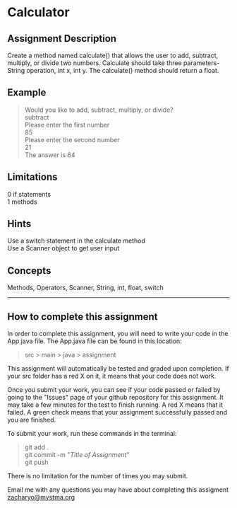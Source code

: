 # **Calculator**

## **Assignment Description**
Create a method named calculate() that allows the user to add, subtract, multiply, or divide two numbers. Calculate should take three parameters- String operation, int x, int y. The calculate() method should return a float.



## **Example**
>Would you like to add, subtract, multiply, or divide?  
subtract  
Please enter the first number  
85  
Please enter the second number  
21  
The answer is 64

## **Limitations**
0 if statements  
1 methods  


## **Hints**
Use a switch statement in the calculate method  
Use a Scanner object to get user input

## **Concepts**  
Methods, Operators, Scanner, String, int, float, switch


---

## **How to complete this assignment**
In order to complete this assignment, you will need to write your code in the App.java file. The App.java file can be found in this location:  
>src > main > java > assignment  

This assignment will automatically be tested and graded upon completion. If your src folder has a red X on it, it means that your code does not work.  

Once you submit your work, you can see if your code passed or failed by going to the "Issues" page of your github repository for this assignment. It may take a few minutes for the test to finish running. A red X means that it failed. A green check means that your assignment successfully passed and you are finished.

To submit your work, run these commands in the terminal: 
>git add .  
git commit -m "*Title of Assignment*"  
git push  

There is no limitation for the number of times you may submit.

Email me with any questions you may have about completing this assigment  
zacharyo@mystma.org
